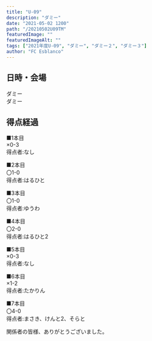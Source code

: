 ```yaml
---
title: "U-09"
description: "ダミー"
date: "2021-05-02 1200"
path: "/20210502U09TM"
featuredImage: ""
featuredImageAlt: ""
tags: ["2021年度U-09", "ダミー", "ダミー２", "ダミー３"]
author: "FC Esblanco"
---
```


## 日時・会場

ダミー  
ダミー  

## 得点経過

■1本目<br>
×0-3<br>
得点者:なし

■2本目<br>
〇1-0<br>
得点者:はるひと

■3本目<br>
〇1-0<br>
得点者:ゆうわ

■4本目<br>
〇2-0<br>
得点者:はるひと2

■5本目<br>
×0-3<br>
得点者:なし

■6本目<br>
×1-2<br>
得点者:たかりん

■7本目<br>
〇4-0<br>
得点者:まさき、けんと2、そらと


関係者の皆様、ありがとうございました。
